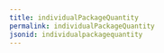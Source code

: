 ```yaml
---
title: individualPackageQuantity
permalink: individualPackageQuantity
jsonid: individualpackagequantity
---
```


